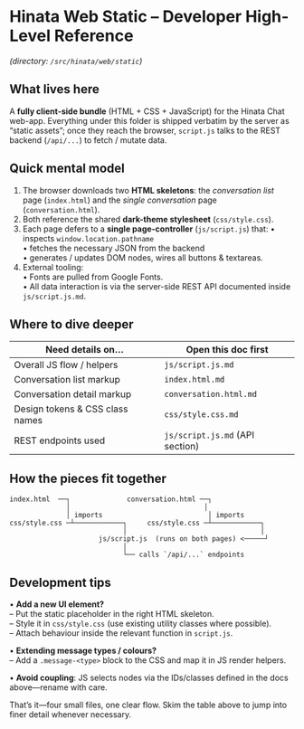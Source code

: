 # Hinata Web Static – Developer High-Level Reference  
*(directory: `/src/hinata/web/static`)*

What lives here  
----------------
A **fully client-side bundle** (HTML + CSS + JavaScript) for the Hinata Chat
web-app.  Everything under this folder is shipped verbatim by the server as
“static assets”; once they reach the browser, `script.js` talks to the REST
backend (`/api/...`) to fetch / mutate data.

Quick mental model  
------------------
1. The browser downloads two **HTML skeletons**: the *conversation list* page
   (`index.html`) and the *single conversation* page (`conversation.html`).
2. Both reference the shared **dark-theme stylesheet** (`css/style.css`).
3. Each page defers to a **single page-controller** (`js/script.js`) that:
   • inspects `window.location.pathname`  
   • fetches the necessary JSON from the backend  
   • generates / updates DOM nodes, wires all buttons & textareas.
4. External tooling:  
   • Fonts are pulled from Google Fonts.  
   • All data interaction is via the server-side REST API documented inside
     `js/script.js.md`.

Where to dive deeper  
--------------------
Need details on… | Open this doc first
-----------------|---------------------------------
Overall JS flow / helpers | `js/script.js.md`
Conversation list markup | `index.html.md`
Conversation detail markup | `conversation.html.md`
Design tokens & CSS class names | `css/style.css.md`
REST endpoints used | `js/script.js.md` (API section)

How the pieces fit together  
---------------------------
```
index.html  ──┐              conversation.html ──┐
              │                                 │
              │ imports                          │ imports
css/style.css ─┴────────────┐     css/style.css ─┴────────────┐
                            │                                 │
                      js/script.js  (runs on both pages) <─────┘
                            │
                            └── calls `/api/...` endpoints
```

Development tips  
----------------
• **Add a new UI element?**  
  – Put the static placeholder in the right HTML skeleton.  
  – Style it in `css/style.css` (use existing utility classes where possible).  
  – Attach behaviour inside the relevant function in `script.js`.

• **Extending message types / colours?**  
  – Add a `.message-<type>` block to the CSS and map it in JS render helpers.

• **Avoid coupling**: JS selects nodes via the IDs/classes defined in the docs
  above—rename with care.

That’s it—four small files, one clear flow.  Skim the table above to jump into
finer detail whenever necessary.